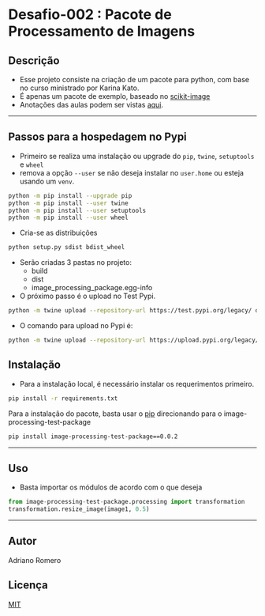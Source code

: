 # Desafio-002 : Pacote de Processamento de Imagens

## Descrição
- Esse projeto consiste na criação de um pacote para python, com base no curso ministrado por Karina Kato.
- É apenas um pacote de exemplo, baseado no [scikit-image](https://scikit-image.org)
- Anotações das aulas podem ser vistas [aqui](anotacoes.md).

---

## Passos para a hospedagem no Pypi
- Primeiro se realiza uma instalação ou upgrade do `pip`, `twine`, `setuptools` e `wheel`
- remova a opção `--user` se não deseja instalar no `user.home` ou esteja usando um `venv`.
```bash
python -m pip install --upgrade pip
python -m pip install --user twine
python -m pip install --user setuptools
python -m pip install --user wheel
```
- Cria-se as distribuições
```bash
python setup.py sdist bdist_wheel
```
- Serão criadas 3 pastas no projeto: 
  - build
  - dist
  - image_processing_package.egg-info
- O próximo passo é o upload no Test Pypi.
```bash
python -m twine upload --repository-url https://test.pypi.org/legacy/ dist/*

```
- O comando para upload no Pypi é:
```bash
python -m twine upload --repository-url https://upload.pypi.org/legacy/ dist/*

```
## Instalação
- Para a instalação local, é necessário instalar os requerimentos primeiro.
```bash
pip install -r requirements.txt
 ```

Para a instalação do pacote, basta usar o [pip](https://pip.pypa.io/en/stable/) direcionando para o image-processing-test-package

```bash
pip install image-processing-test-package==0.0.2
```
---
## Uso
- Basta importar os módulos de acordo com o que deseja

```python
from image-processing-test-package.processing import transformation
transformation.resize_image(image1, 0.5)
```
---
## Autor
Adriano Romero

## Licença
[MIT](https://choosealicense.com/licenses/mit/)


